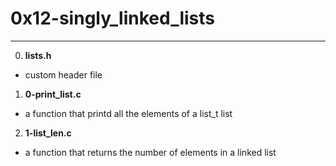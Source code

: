 # 0x12-singly_linked_lists
---

0. **lists.h**
- custom header file

1. **0-print_list.c**
- a function that printd all the elements of a list_t list

2. **1-list_len.c**
- a function that returns the number of elements in a linked list
